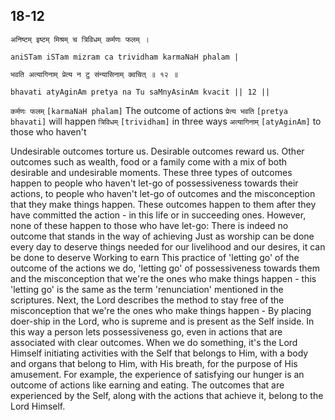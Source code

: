 ## 18-12


```shloka-sa
अनिष्टम् इष्टम् मिश्रम् च त्रिविधम् कर्मणः फलम् ।
```
```shloka-sa-hk
aniSTam iSTam mizram ca trividham karmaNaH phalam |
```
```shloka-sa
भवति अत्यागिनाम् प्रेत्य न टु संन्यासिनाम् क्वचित् ॥ १२ ॥
```
```shloka-sa-hk
bhavati atyAginAm pretya na Tu saMnyAsinAm kvacit || 12 ||
```

`कर्मणः फलम्` `[karmaNaH phalam]` The outcome of actions `प्रेत्य भवति` `[pretya bhavati]` will happen `त्रिविधम्` `[trividham]` in three ways `अत्यागिनाम्` `[atyAginAm]` to those who haven't

Undesirable outcomes torture us. Desirable outcomes reward us. Other outcomes such as wealth, food or a family come with a mix of both desirable and undesirable moments. 
These three types of outcomes happen to people who haven't let-go of possessiveness towards their actions, to people who haven't let-go of outcomes and the misconception that they make things happen. These outcomes happen to them after they have committed the action - in this life or in succeeding ones.
However, none of these happen to those who have let-go: There is indeed no outcome that stands in the way of achieving 
Just as worship can be done every day to deserve things needed for our livelihood and our desires, it can be done to deserve 
Working to earn 
This practice of 'letting go' of the outcome of the actions we do, 'letting go' of possessiveness towards them and the misconception that we're the ones who make things happen - this 'letting go' is the same as the term 'renunciation' mentioned in the scriptures.
Next, the Lord describes the method to stay free of the misconception that we're the ones who make things happen - By placing doer-ship in the Lord, who is supreme and is present as the Self inside. In this way a person lets possessiveness go, even in actions that are associated with clear outcomes. 
When we do something, it's the Lord Himself initiating activities with the Self that belongs to Him, with a body and organs that belong to Him, with His breath, for the purpose of His amusement. 
For example, the experience of satisfying our hunger is an outcome of actions like earning and eating. The outcomes that are experienced by the Self, along with the actions that achieve it, belong to the Lord Himself. 

